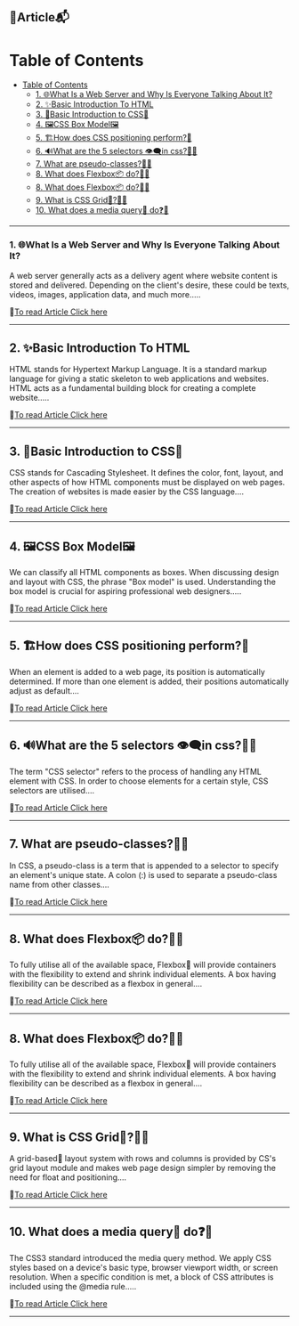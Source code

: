 ## 📝Article📬

# Table of Contents
- [Table of Contents](#table-of-contents)
    - [1. 🌐What Is a Web Server and Why Is Everyone Talking About It?](#1-what-is-a-web-server-and-why-is-everyone-talking-about-it)
  - [2. ✨Basic Introduction To HTML](#2-basic-introduction-to-html)
  - [3. 🎢Basic Introduction to CSS🎢](#3-basic-introduction-to-css)
  - [4. 🖼️CSS Box Model🖼️](#4-️css-box-model️)
  - [5. 🏗️How does CSS positioning perform?🤔](#5-️how-does-css-positioning-perform)
  - [6. 🔊What are the 5 selectors 👁️‍🗨️in css?🤔💭](#6-what-are-the-5-selectors-️️in-css)
  - [7. What are pseudo-classes?🤔💭](#7-what-are-pseudo-classes)
  - [8. What does Flexbox📦 do?🤔💭](#8-what-does-flexbox-do)
  - [8. What does Flexbox📦 do?🤔💭](#8-what-does-flexbox-do-1)
  - [9. What is CSS Grid🧱?🤔💭](#9-what-is-css-grid)
  - [10. What does a media query📱 do❓🤔](#10-what-does-a-media-query-do)

<hr/>

### 1. 🌐What Is a Web Server and Why Is Everyone Talking About It?

A web server generally acts as a delivery agent where website content is stored and delivered. Depending on the client's desire, these could be texts, videos, images, application data, and much more.....

🔗[To read Article Click here](https://binodroxx.hashnode.dev/what-is-a-web-server-and-why-is-everyone-talking-about-it)

<hr/>

## 2. ✨Basic Introduction To HTML

HTML stands for Hypertext Markup Language. It is a standard markup language for giving a static skeleton to web applications and websites. HTML acts as a fundamental building block for creating a complete website.....

🔗[To read Article Click here](https://binodroxx.hashnode.dev/basic-introduction-to-html)

<hr/>

## 3. 🎢Basic Introduction to CSS🎢

CSS stands for Cascading Stylesheet. It defines the color, font, layout, and other aspects of how HTML components must be displayed on web pages. The creation of websites is made easier by the CSS language....

🔗[To read Article Click here](https://binodroxx.hashnode.dev/basic-introduction-to-css)

<hr/>

## 4. 🖼️CSS Box Model🖼️

We can classify all HTML components as boxes. When discussing design and layout with CSS, the phrase "Box model" is used. Understanding the box model is crucial for aspiring professional web designers.....

🔗[To read Article Click here](https://binodroxx.hashnode.dev/css-box-model)

<hr/>

## 5. 🏗️How does CSS positioning perform?🤔

When an element is added to a web page, its position is automatically determined. If more than one element is added, their positions automatically adjust as default....

🔗[To read Article Click here](https://binodroxx.hashnode.dev/how-does-css-positioning-perform)

<hr/>

## 6. 🔊What are the 5 selectors 👁️‍🗨️in css?🤔💭

The term "CSS selector" refers to the process of handling any HTML element with CSS. In order to choose elements for a certain style, CSS selectors are utilised....

🔗[To read Article Click here](https://binodroxx.hashnode.dev/what-are-the-5-selectors-in-css)

<hr/>

## 7. What are pseudo-classes?🤔💭

In CSS, a pseudo-class is a term that is appended to a selector to specify an element's unique state. A colon (:) is used to separate a pseudo-class name from other classes....

🔗[To read Article Click here](https://binodroxx.hashnode.dev/what-are-pseudo-classes)

<hr/>

## 8. What does Flexbox📦 do?🤔💭

To fully utilise all of the available space, Flexbox📰 will provide containers with the flexibility to extend and shrink individual elements. A box having flexibility can be described as a flexbox in general....

🔗[To read Article Click here](https://binodroxx.hashnode.dev/what-does-flexbox-do)

<hr/>

## 8. What does Flexbox📦 do?🤔💭

To fully utilise all of the available space, Flexbox📰 will provide containers with the flexibility to extend and shrink individual elements. A box having flexibility can be described as a flexbox in general....

🔗[To read Article Click here](https://binodroxx.hashnode.dev/what-does-flexbox-do)

<hr/>

## 9. What is CSS Grid🧱?🤔💭

A grid-based🧱 layout system with rows and columns is provided by CS's grid layout module and makes web page design simpler by removing the need for float and positioning....

🔗[To read Article Click here](https://binodroxx.hashnode.dev/what-is-css-grid)

<hr/>

## 10. What does a media query📱 do❓🤔

The CSS3 standard introduced the media query method. We apply CSS styles based on a device's basic type, browser viewport width, or screen resolution. When a specific condition is met, a block of CSS attributes is included using the @media rule.....

🔗[To read Article Click here](https://binodroxx.hashnode.dev/what-does-a-media-query-do)

<hr/>


